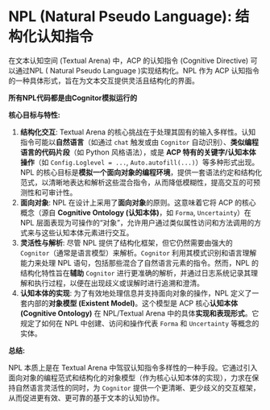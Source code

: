# NPL (Natural Pseudo Language): 结构化认知指令

在文本认知空间 (Textual Arena) 中，ACP 的认知指令 (Cognitive Directive) 可以通过NPL ( Natural Pseudo Language )实现结构化。NPL 作为 ACP 认知指令的一种具体形式，旨在为文本交互提供灵活且结构化的界面。

**所有NPL代码都是由Cognitor模拟运行的**

**核心目标与特性:**

1.  **结构化交互**: Textual Arena 的核心挑战在于处理其固有的输入多样性。认知指令可能以**自然语言**（如通过 `chat` 触发或由 `Cognitor` 自动识别）、**类似编程语言的代码片段**（如 Python 风格语法），或是 **ACP 特有的关键字/认知本体操作**（如 `Config.Loglevel = ...`, `Auto.autofill(...)`）等多种形式出现。NPL 的核心目标是**模拟一个面向对象的编程环境**，提供一套语法约定和结构化范式，以清晰地表达和解析这些混合指令，从而降低模糊性，提高交互的可预测性和可审计性。
2.  **面向对象**: NPL 在设计上采用了**面向对象**的原则。这意味着它将 ACP 的核心概念（源自 **Cognitive Ontology (认知本体)**，如 `Forma`, `Uncertainty`）在 NPL 层面表现为可操作的“对象”，允许用户通过类似属性访问和方法调用的方式来与这些认知本体元素进行交互。
3.  **灵活性与解析**: 尽管 NPL 提供了结构化框架，但它仍然需要由强大的 `Cognitor`（通常是语言模型）来解析。`Cognitor` 利用其模式识别和语言理解能力来处理 NPL 语句，包括那些混合了自然语言元素的指令。然而，NPL 的结构化特性旨在**辅助** `Cognitor` 进行更准确的解析，并通过日志系统记录其理解和执行过程，以便在出现歧义或误解时进行追溯和澄清。
4.  **认知本体的实现**: 为了有效地处理信息并支持面向对象的操作，NPL 定义了一套内部的**对象模型 (Existent Model)**。这个模型是 ACP 核心**认知本体 (Cognitive Ontology)** 在 NPL/Textual Arena 中的具体**实现和表现形式**。它规定了如何在 NPL 中创建、访问和操作代表 `Forma` 和 `Uncertainty` 等概念的实体。

**总结:**

NPL 本质上是在 Textual Arena 中驾驭认知指令多样性的一种手段。它通过引入面向对象的编程范式和结构化的对象模型（作为核心认知本体的实现），力求在保持自然语言灵活性的同时，为 `Cognitor` 提供一个更清晰、更少歧义的交互框架，从而促进更有效、更可靠的基于文本的认知协作。
